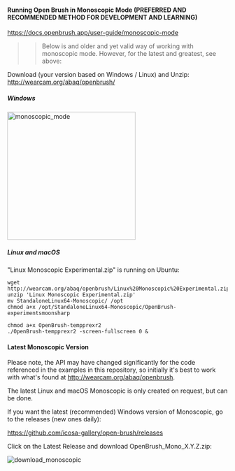 #### Running Open Brush in Monoscopic Mode (PREFERRED AND RECOMMENDED METHOD FOR DEVELOPMENT AND LEARNING)

https://docs.openbrush.app/user-guide/monoscopic-mode

>> Below is and older and yet valid way of working with monoscopic mode. However, for the latest and greatest, see above:

Download (your version based on Windows / Linux) and Unzip:
<br />
http://wearcam.org/abaq/openbrush/

##### Windows
<img width="293" alt="monoscopic_mode" src="https://github.com/dwillington/open-brush/assets/8038214/039fe6a2-5ea5-4fe7-ae87-dadf4162fd85">
<br />

##### Linux and macOS
"Linux Monoscopic Experimental.zip" is running on Ubuntu:

```
wget http://wearcam.org/abaq/openbrush/Linux%20Monoscopic%20Experimental.zip
unzip 'Linux Monoscopic Experimental.zip'
mv StandaloneLinux64-Monoscopic/ /opt
chmod a+x /opt/StandaloneLinux64-Monoscopic/OpenBrush-experimentsmoonsharp

chmod a+x OpenBrush-tempprexr2
./OpenBrush-tempprexr2 -screen-fullscreen 0 &
```



#### Latest Monoscopic Version
Please note, the API may have changed significantly for the code referenced in the examples in this repository, so initially it's best to work with what's found at http://wearcam.org/abaq/openbrush.


The latest Linux and macOS Monoscopic is only created on request, but can be done. 

If you want the latest (recommended) Windows version of Monoscopic, go to the releases (new ones daily):

https://github.com/icosa-gallery/open-brush/releases

Click on the Latest Release and download OpenBrush_Mono_X.Y.Z.zip:

![download_monoscopic](https://github.com/dwillington/open-brush/assets/8038214/eee75953-e14c-431d-ad52-3e298cc30e2e)

